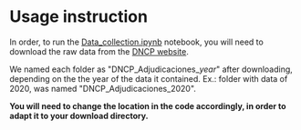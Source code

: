 # Usage instruction
In order, to run the [Data_collection.ipynb](./Data_collection.ipynb) notebook, you will need to download the raw data from the [DNCP website](https://www.contrataciones.gov.py/datos/adjudicaciones).

We named each folder as "DNCP_Adjudicaciones_*year*" after downloading, depending on the the year of the data it contained. Ex.: folder with data of 2020, was named "DNCP_Adjudicaciones_2020".

**You will need to change the location in the code accordingly, in order to adapt it to your download directory.**
